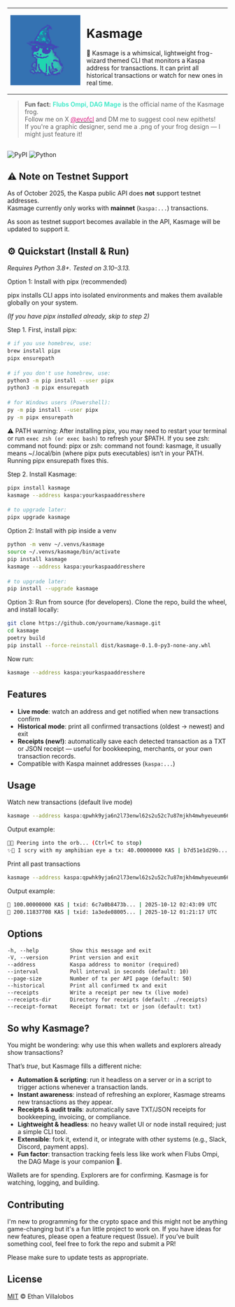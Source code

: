 <!-- ![alt text](assets/kasmage_alt.png "Kasmage") -->
<!-- ![alt text](assets/kasmage.png "Kasmage") -->

<table>
<tr>
<td width="160">
  <img src="assets/kasmage.png" width="160" alt="Flubs Ompi, DAG Mage"/>
</td>
<td>
  <h1>Kasmage</h1>
  <p>
    🐸 Kasmage is a whimsical, lightweight frog-wizard themed CLI that monitors a Kaspa address for transactions. It can print all historical transactions or watch for new ones in real time.
  </p>
</td>
</tr>
</table>

> **Fun fact:** <span style="color:#49eacb">**Flubs Ompi, DAG Mage**</span> is the official name of the Kasmage frog.    
> Follow me on X [<span style="color:#db1f83">@evofcl</span>](https://x.com/evofcl) and DM me to suggest cool new epithets!  
> If you're a graphic designer, send me a .png of your frog design — I might just feature it!

##
![PyPI](https://img.shields.io/pypi/v/kasmage) 
![Python](https://img.shields.io/pypi/pyversions/kasmage)

## ⚠️ Note on Testnet Support

As of October 2025, the Kaspa public API does **not** support testnet addresses.  
Kasmage currently only works with **mainnet** (`kaspa:...`) transactions.  

As soon as testnet support becomes available in the API, Kasmage will be updated to support it.

## ⚙️ Quickstart (Install & Run)
<i>Requires Python 3.8+. Tested on 3.10–3.13.</i>

Option 1: Install with pipx (recommended)

pipx installs CLI apps into isolated environments and makes them available globally on your system.

<i>(If you have pipx installed already, skip to step 2)</i>

Step 1.
First, install pipx:
```bash
# if you use homebrew, use:
brew install pipx
pipx ensurepath

# if you don't use homebrew, use:
python3 -m pip install --user pipx
python3 -m pipx ensurepath

# for Windows users (Powershell):
py -m pip install --user pipx
py -m pipx ensurepath
```

⚠️ PATH warning: After installing pipx, you may need to restart your terminal or run
    ```
    exec zsh (or exec bash)
    ```
to refresh your $PATH. If you see zsh: command not found: pipx or zsh: command not found: kasmage, it usually means ~/.local/bin (where pipx puts executables) isn’t in your PATH. Running pipx ensurepath fixes this.

Step 2.
Install Kasmage:
```bash
pipx install kasmage
kasmage --address kaspa:yourkaspaaddresshere

# to upgrade later:
pipx upgrade kasmage
```

Option 2: Install with pip inside a venv
```bash
python -m venv ~/.venvs/kasmage
source ~/.venvs/kasmage/bin/activate
pip install kasmage
kasmage --address kaspa:yourkaspaaddresshere

# to upgrade later:
pip install --upgrade kasmage
```

Option 3: Run from source (for developers). Clone the repo, build the wheel, and install locally:
```bash
git clone https://github.com/yourname/kasmage.git
cd kasmage
poetry build
pip install --force-reinstall dist/kasmage-0.1.0-py3-none-any.whl
```
Now run:
```bash
kasmage --address kaspa:yourkaspaaddresshere
```

## Features

- **Live mode**: watch an address and get notified when new transactions confirm  
- **Historical mode**: print all confirmed transactions (oldest → newest) and exit  
- **Receipts (new!)**: automatically save each detected transaction as a TXT or JSON receipt — useful for bookkeeping, merchants, or your own transaction records.  
- Compatible with Kaspa mainnet addresses (`kaspa:...`)  

## Usage

Watch new transactions (default live mode)
```bash
kasmage --address kaspa:qpwhk9yja6n2l73enwl62s2u52c7u87mjkh4mwhyeueum660ght4735mlsas5
```
Output example:
```bash
🐸🔮 Peering into the orb... (Ctrl+C to stop)
✨👀 I scry with my amphibian eye a tx: 40.00000000 KAS | b7d51e1d29b... | 2025-10-13 07:28:45 UTC
```
Print all past transactions
```bash
kasmage --address kaspa:qpwhk9yja6n2l73enwl62s2u52c7u87mjkh4mwhyeueum660ght4735mlsas5 --historical
```
Output example:
```bash
📜 100.00000000 KAS | txid: 6c7a0b8473b... | 2025-10-12 02:43:09 UTC
📜 200.11837708 KAS | txid: 1a3ede08005... | 2025-10-12 01:21:17 UTC
```

## Options
```
-h, --help          Show this message and exit
-V, --version       Print version and exit
--address           Kaspa address to monitor (required)
--interval          Poll interval in seconds (default: 10)
--page-size         Number of tx per API page (default: 50)
--historical        Print all confirmed tx and exit
--receipts          Write a receipt per new tx (live mode)
--receipts-dir      Directory for receipts (default: ./receipts)
--receipt-format    Receipt format: txt or json (default: txt)
```

## So why Kasmage?

You might be wondering: why use this when wallets and explorers already show transactions?

That’s <i>true</i>, but Kasmage fills a different niche:
- **Automation & scripting**: run it headless on a server or in a script to trigger actions whenever a transaction lands.
- **Instant awareness**: instead of refreshing an explorer, Kasmage streams new transactions as they appear.
- **Receipts & audit trails**: automatically save TXT/JSON receipts for bookkeeping, invoicing, or compliance.
- **Lightweight & headless**: no heavy wallet UI or node install required; just a simple CLI tool.
- **Extensible**: fork it, extend it, or integrate with other systems (e.g., Slack, Discord, payment apps).
- **Fun factor**: transaction tracking feels less like work when Flubs Ompi, the DAG Mage is your companion 🐸.

Wallets are for spending. Explorers are for confirming. Kasmage is for watching, logging, and building.

## Contributing

I'm new to programming for the crypto space and this might not be anything game-changing but
it's a fun little project to work on. If you have ideas for new features, 
please open a feature request (Issue).  If you’ve built something cool, feel 
free to fork the repo and submit a PR!  

Please make sure to update tests as appropriate.

## License
[MIT](https://github.com/ethanvillalobos8/kasmage/blob/main/LICENSE) © Ethan Villalobos